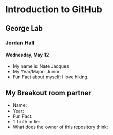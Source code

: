 # Introduction to GitHub
## George Lab
### Jordan Hall
#### Wednesday, May 12

* My name is: Nate Jacques
* My Year/Major: Junior
* Fun Fact about myself: I love hiking.

## My Breakout room partner
* Name:
* Year:
* Fun Fact:
* 1 Truth or lie:
* What does the owner of this repository think:
